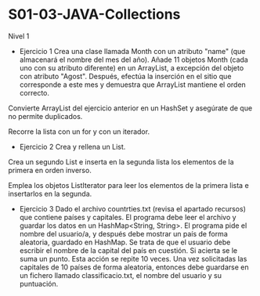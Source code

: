 # S01-03-JAVA-Collections

Nivel 1
- Ejercicio 1
Crea una clase llamada Month con un atributo "name" (que almacenará el nombre del mes del año). Añade 11 objetos Month (cada uno con su atributo diferente) en un ArrayList, a excepción del objeto con atributo "Agost". Después, efectúa la inserción en el sitio que corresponde a este mes y demuestra que ArrayList mantiene el orden correcto.

Convierte ArrayList del ejercicio anterior en un HashSet y asegúrate de que no permite duplicados.

Recorre la lista con un for y con un iterador.

- Ejercicio 2
Crea y rellena un List<Integer>. 

Crea un segundo List<Integer> e inserta en la segunda lista los elementos de la primera en orden inverso. 

Emplea los objetos ListIterator para leer los elementos de la primera lista e insertarlos en la segunda.

- Ejercicio 3
Dado el archivo countrties.txt (revisa el apartado recursos) que contiene países y capitales. El programa debe leer el archivo y guardar los datos en un HashMap<String, String>. El programa pide el nombre del usuario/a, y después debe mostrar un país de forma aleatoria, guardado en HashMap. Se trata de que el usuario debe escribir el nombre de la capital del país en cuestión. Si acierta se le suma un punto. Esta acción se repite 10 veces. Una vez solicitadas las capitales de 10 países de forma aleatoria, entonces debe guardarse en un fichero llamado classificacio.txt, el nombre del usuario y su puntuación.
